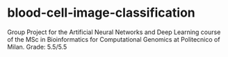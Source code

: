 # blood-cell-image-classification
Group Project for the Artificial Neural Networks and Deep Learning course of the MSc in Bioinformatics for Computational Genomics at Politecnico of Milan. Grade: 5.5/5.5
